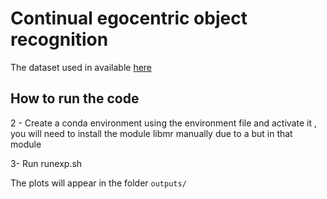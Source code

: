 Continual egocentric object recognition
==============

The dataset used in available [here](https://figshare.com/s/e14dd1861c775572eace)


How to run the code
------------


2 - Create a conda environment using the environment file and activate it , you will need to install the module libmr manually due to a but in that module

3- Run runexp.sh

The plots will appear in the folder `outputs/`

